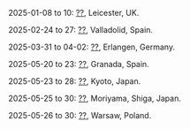 2025-01-08 to 10: [??](https://shop.le.ac.uk/conferences-and-events/leicester-conferences/spectroscopy-annual-meeting "SDG 2025 highlights spectroscopy and molecular dynamics in chemical physics. Topics include ultrafast spectroscopy, vibrational and electronic spectroscopy, and computational modeling of molecular interactions. The meeting explores energy transfer, reaction dynamics, and photochemistry, bridging experimental and theoretical approaches to understand molecular behavior in gas, liquid, and solid phases."), Leicester, UK.

2025-02-24 to 27: [??](https://j2ifam2025.uva.es "J2IFAM 2025 explores atomic and molecular physics, focusing on quantum dynamics, spectroscopy, and molecular interactions. Topics include laser-induced processes, cold molecules, and quantum chemistry. It addresses applications in atmospheric science, quantum technologies, and biophysics, fostering young researchers’ contributions."), Valladolid, Spain.

2025-03-31 to 04-02: [??](https://mmws2025.mgms-ds.de "MMWS 2025 focuses on molecular modeling, covering molecular dynamics, quantum chemistry, and force field development. Topics include protein-ligand interactions, molecular docking, and applications in drug design and materials science, emphasizing computational tools for molecular simulations."), Erlangen, Germany.

2025-05-20 to 23: [??](https://eventos.ugr.es/catmin/ "CATMIN 2025 focuses on cold atom-molecule interactions, covering quantum scattering, ultracold chemistry, and quantum simulation. Topics include Feshbach resonances, molecular quantum gases, and applications in quantum information, emphasizing experimental and theoretical studies of cold quantum systems."), Granada, Spain.

2025-05-23 to 28: [??](http://mqm2025.net "MQM 2025 explores molecular quantum mechanics, focusing on electronic structure, quantum dynamics, and spectroscopy. Topics include ab initio methods, quantum Monte Carlo, and applications in photochemistry and molecular design, emphasizing computational advancements in quantum molecular modeling."), Kyoto, Japan.

2025-05-25 to 30: [??](https://trvs2025.jp/ "TRVS 2025 explores time-resolved vibrational spectroscopy, focusing on ultrafast molecular dynamics and chemical kinetics. Topics include Raman scattering, infrared spectroscopy, and applications in photochemistry and biophysics, emphasizing experimental techniques for probing molecular vibrations."), Moriyama, Shiga, Japan.

2025-05-26 to 30: [??](https://ffk2025.candela.org.pl "FFK 2025 focuses on precision physics, covering atomic and molecular spectroscopy, and fundamental constants. Topics include quantum electrodynamics, precision measurements, and applications in metrology and quantum technologies, emphasizing experimental and theoretical advancements in precision science."), Warsaw, Poland.

